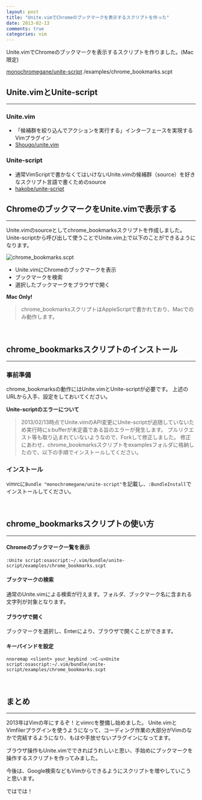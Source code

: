 ```yaml
---
layout: post
title: "Unite.vimでChromeのブックマークを表示するスクリプトを作った"
date: 2013-02-13
comments: true
categories: vim
---
```


Unite.vimでChromeのブックマークを表示するスクリプトを作りました。(Mac限定)

[monochromegane/unite-script](https://github.com/monochromegane/unite-script) /examples/chrome_bookmarks.scpt
<br />


## Unite.vimとUnite-script
---

### Unite.vim
- 「候補群を絞り込んでアクションを実行する」インターフェースを実現するVimプラグイン
- [Shougo/unite.vim](https://github.com/Shougo/unite.vim)

### Unite-script
- 通常VimScriptで書かなくてはいけないUnite.vimの候補群（source）を好きなスクリプト言語で書くためのsource
- [hakobe/unite-script](https://github.com/hakobe/unite-script)

## ChromeのブックマークをUnite.vimで表示する
---

Unite.vimのsourceとしてchrome_bookmarksスクリプトを作成しました。
Unite-scriptから呼び出して使うことでUnite.vim上で以下のことができるようになります。

![chrome_bookmarks.scpt](/images/2013/02/unite_script_chrome_bookmarks.png)

- Unite.vimにChromeのブックマークを表示
- ブックマークを検索
- 選択したブックマークをブラウザで開く


**Mac Only!**
> chrome_bookmarksスクリプトはAppleScriptで書かれており、Macでのみ動作します。
<br />


## chrome_bookmarksスクリプトのインストール
---

### 事前準備

chrome_bookmarksの動作にはUnite.vimとUnite-scriptが必要です。
上述のURLから入手、設定をしておいてください。

**Unite-scriptのエラーについて**
>2013/02/13時点でUnite.vimのAPI変更にUnite-scriptが追随していないため実行時にs:bufferが未定義である旨のエラーが発生します。
>プルリクエスト等も取り込まれていないようなので、Forkして修正しました。
修正にあわせ、chrome_bookmarksスクリプトをexamplesフォルダに格納したので、以下の手順でインストールしてください。

### インストール

vimrcに`Bundle "monochromegane/unite-script"`を記載し、`:BundleInstall`でインストールしてください。

<br />


## chrome_bookmarksスクリプトの使い方
---

#### Chromeのブックマーク一覧を表示
`:Unite script:osascript:~/.vim/bundle/unite-script/examples/chrome_bookmarks.scpt`

#### ブックマークの検索
通常のUnite.vimによる検索が行えます。フォルダ、ブックマーク名に含まれる文字列が対象となります。

#### ブラウザで開く
ブックマークを選択し、Enterにより、ブラウザで開くことができます。

#### キーバインドを設定
`nnoremap <slient> your_keybind :<C-u>Unite script:osascript:~/.vim/bundle/unite-script/examples/chrome_bookmarks.scpt`

<br />
 
## まとめ
---

2013年はVimの年にするぞ！とvimrcを整備し始めました。
Unite.vimとVimfilerプラグインを使うようになって、コーディング作業の大部分がVimのなかで完結するようになり、もはや手放せないプラグインになってます。

ブラウザ操作もUnite.vimでできればうれしいと思い、手始めにブックマークを操作するスクリプトを作ってみました。

今後は、Google検索などもVimからできるようにスクリプトを増やしていこうと思います。

ではでは！

















